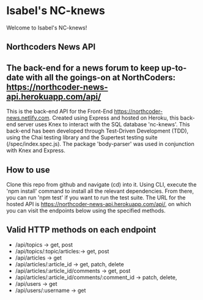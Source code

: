 # Isabel's NC-knews

Welcome to Isabel's NC-knews!

## Northcoders News API

## The back-end for a news forum to keep up-to-date with all the goings-on at NorthCoders: https://northcoder-news-api.herokuapp.com/api/

This is the back-end API for the Front-End https://northcoder-news.netlify.com. Created using Express and hosted on Heroku, this back-end server uses Knex to interact with the SQL database 'nc-knews'. This back-end has been developed through Test-Driven Development (TDD), using the Chai testing library and the Supertest testing suite (/spec/index.spec.js). The package 'body-parser' was used in conjunction with Knex and Express.

## How to use

Clone this repo from github and navigate (cd) into it. Using CLI, execute the 'npm install' command to install all the relevant dependencies. From there, you can run 'npm test' if you want to run the test suite. The URL for the hosted API is https://northcoder-news-api.herokuapp.com/api/, on which you can visit the endpoints below using the specified methods.

## Valid HTTP methods on each endpoint

- /api/topics -> get, post
- /api/topics/:topic/articles:-> get, post
- /api/articles -> get
- /api/articles/:article_id -> get, patch, delete
- /api/articles/:article_id/comments -> get, post
- /api/articles/:article_id/comments/:comment_id -> patch, delete,
- /api/users -> get
- /api/users/:username -> get

